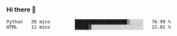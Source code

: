 ### Hi there 👋

<!--START_SECTION:waka-->

```text
Python   39 mins         ███████████████████▒░░░░░   76.99 %
HTML     11 mins         █████▓░░░░░░░░░░░░░░░░░░░   23.01 %
```

<!--END_SECTION:waka-->
<!--
**Boombag0607/Boombag0607** is a ✨ _special_ ✨ repository because its `README.md` (this file) appears on your GitHub profile.

Here are some ideas to get you started:

- 🔭 I’m currently working on ...
- 🌱 I’m currently learning ...
- 👯 I’m looking to collaborate on ...
- 🤔 I’m looking for help with ...
- 💬 Ask me about ...
- 📫 How to reach me: ...
- 😄 Pronouns: ...
- ⚡ Fun fact: ...
-->
